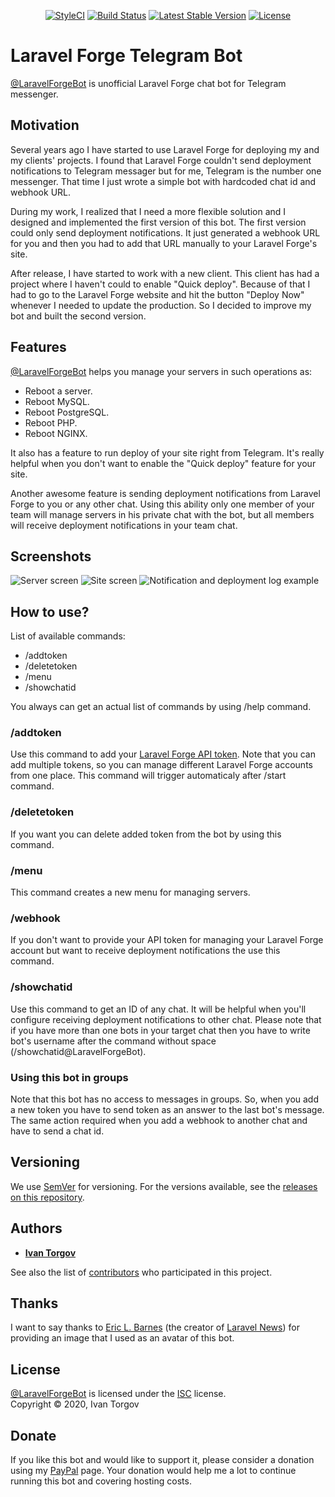 <p align="center">
<a href="https://github.styleci.io/repos/167211927"><img src="https://github.styleci.io/repos/167211927/shield?branch=2.x" alt="StyleCI"></a>
<a href="https://travis-ci.org/itorgov/laravel-forge-bot"><img src="https://travis-ci.org/itorgov/laravel-forge-bot.svg?branch=2.x" alt="Build Status"></a>
<a href="https://packagist.org/packages/itorgov/laravel-forge-bot"><img src="https://poser.pugx.org/itorgov/laravel-forge-bot/v/stable" alt="Latest Stable Version"></a>
<a href="https://packagist.org/packages/itorgov/laravel-forge-bot"><img src="https://poser.pugx.org/itorgov/laravel-forge-bot/license" alt="License"></a>
</p>

# Laravel Forge Telegram Bot

[@LaravelForgeBot](https://t.me/LaravelForgeBot) is unofficial Laravel Forge chat bot for Telegram messenger.

## Motivation

Several years ago I have started to use Laravel Forge for deploying my and my clients' projects.
I found that Laravel Forge couldn't send deployment notifications to Telegram messager but for me, Telegram is the number one messenger.
That time I just wrote a simple bot with hardcoded chat id and webhook URL.

During my work, I realized that I need a more flexible solution and I designed and implemented the first version of this bot.
The first version could only send deployment notifications.
It just generated a webhook URL for you and then you had to add that URL manually to your Laravel Forge's site.

After release, I have started to work with a new client.
This client has had a project where I haven't could to enable "Quick deploy".
Because of that I had to go to the Laravel Forge website and hit the button "Deploy Now" whenever I needed to update the production.
So I decided to improve my bot and built the second version.

## Features

[@LaravelForgeBot](https://t.me/LaravelForgeBot) helps you manage your servers in such operations as:

* Reboot a server.
* Reboot MySQL.
* Reboot PostgreSQL.
* Reboot PHP.
* Reboot NGINX. 

It also has a feature to run deploy of your site right from Telegram.
It's really helpful when you don't want to enable the "Quick deploy" feature for your site.

Another awesome feature is sending deployment notifications from Laravel Forge to you or any other chat.
Using this ability only one member of your team will manage servers in his private chat with the bot, but all members will receive deployment notifications in your team chat.

## Screenshots

![Server screen](https://res.cloudinary.com/itorgov/image/upload/v1586093694/Laravel%20Forge%20Telegram%20bot/laravel-forge-bot_screen-1_fnqygo.jpg)
![Site screen](https://res.cloudinary.com/itorgov/image/upload/v1586093695/Laravel%20Forge%20Telegram%20bot/laravel-forge-bot_screen-2_kcvecz.jpg)
![Notification and deployment log example](https://res.cloudinary.com/itorgov/image/upload/v1586093694/Laravel%20Forge%20Telegram%20bot/laravel-forge-bot_screen-3_gaozoc.jpg)

## How to use?

List of available commands:

* /addtoken
* /deletetoken
* /menu
* /showchatid

You always can get an actual list of commands by using /help command.

### /addtoken

Use this command to add your [Laravel Forge API token](https://forge.laravel.com/user/profile#/api).
Note that you can add multiple tokens, so you can manage different Laravel Forge accounts from one place.
This command will trigger automaticaly after /start command.

### /deletetoken

If you want you can delete added token from the bot by using this command.

### /menu

This command creates a new menu for managing servers.

### /webhook

If you don't want to provide your API token for managing your Laravel Forge account but want to receive deployment notifications the use this command.

### /showchatid

Use this command to get an ID of any chat.
It will be helpful when you'll configure receiving deployment notifications to other chat.
Please note that if you have more than one bots in your target chat then you have to write bot's username after the command without space (/showchatid@LaravelForgeBot).

### Using this bot in groups

Note that this bot has no access to messages in groups.
So, when you add a new token you have to send token as an answer to the last bot's message.
The same action required when you add a webhook to another chat and have to send a chat id.

## Versioning

We use [SemVer](http://semver.org) for versioning. For the versions available, see the [releases on this repository](https://github.com/itorgov/laravel-forge-bot/releases). 

## Authors

* [**Ivan Torgov**](https://itorgov.com)

See also the list of [contributors](https://github.com/itorgov/laravel-forge-bot/contributors) who participated in this project.

## Thanks

I want to say thanks to [Eric L. Barnes](https://laravel-news.com/@ericlbarnes) (the creator of [Laravel News](https://laravel-news.com)) for providing an image that I used as an avatar of this bot.

## License

[@LaravelForgeBot](https://t.me/LaravelForgeBot) is licensed under the [ISC](https://github.com/itorgov/laravel-forge-bot/blob/2.x/LICENSE) license.  
Copyright &copy; 2020, Ivan Torgov

## Donate

If you like this bot and would like to support it, please consider a donation using my [PayPal](https://paypal.me/WiDe) page.
Your donation would help me a lot to continue running this bot and covering hosting costs.
